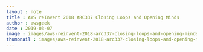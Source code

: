 ```yaml
---
layout : note
title : AWS reInvent 2018 ARC337 Closing Loops and Opening Minds
author : awsgeek
date : 2019-03-07
image : images/aws-reinvent-2018-arc337-closing-loops-and-opening-minds_en.jpg
thumbnail : images/aws-reinvent-2018-arc337-closing-loops-and-opening-minds_en.jpg
---
```

